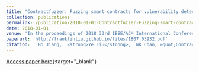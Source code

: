 ```yaml
---
title: "Contractfuzzer: Fuzzing smart contracts for vulnerability detection"
collection: publications
permalink: /publication/2018-01-01-Contractfuzzer-Fuzzing-smart-contracts-for-vulnerability-detection
date: 2018-01-01
venue: 'In the proceedings of 2018 33rd IEEE/ACM International Conference on Automated Software Engineering (ASE)'
paperurl: 'http://franklinliu.github.io/files/1807.03932.pdf'
citation: ' Bo Jiang,  <strong>Ye Liu</strong>,  WK Chan, &quot;Contractfuzzer: Fuzzing smart contracts for vulnerability detection.&quot; In the proceedings of 2018 33rd IEEE/ACM International Conference on Automated Software Engineering (ASE), 2018.'
---
```

[Access paper here](http://franklinliu.github.io/files/1807.03932.pdf){:target="_blank"}
